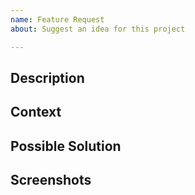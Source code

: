 ```yaml
---
name: Feature Request
about: Suggest an idea for this project

---
```


<!-- Make sure to include as much information as possible so we can add it as quickly as possible. -->
<!-- If you know how to add this feature, please open a pull request on https://github.com/auth0/auth0.js/compare/?template=features.md -->
<!-- If you can't answer some sections, please delete them -->

## Description
<!-- Provide a description of this change or addition -->

## Context
<!-- Why is this change important to you? How would you use it? How can it benefit other users? -->

## Possible Solution
<!-- Suggest an idea for implementing this change or addition -->

## Screenshots
<!-- Add optional screenshots of this change or addition -->
